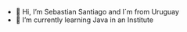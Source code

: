 - 👋 Hi, I’m Sebastian Santiago and I´m from Uruguay
- 🌱 I’m currently learning Java in an Institute


<!---
sanntiago/sanntiago is a ✨ special ✨ repository because its `README.md` (this file) appears on your GitHub profile.
You can click the Preview link to take a look at your changes.
--->
